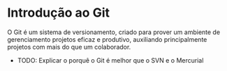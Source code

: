 # Introdução ao Git

O Git é um sistema de versionamento, criado para prover um ambiente de gerenciamento projetos eficaz e produtivo, auxiliando principalmente projetos com mais do que um colaborador. 

- TODO: Explicar o porquê o Git é melhor que o SVN e o Mercurial
